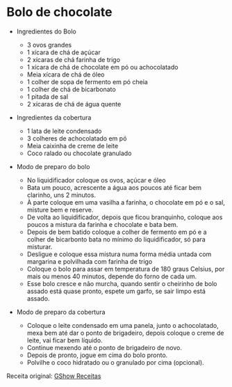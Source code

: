 # Bolo de chocolate

- Ingredientes do Bolo
    - 3 ovos grandes
    - 1 xícara de chá de açúcar
    - 2 xícaras de chá farinha de trigo
    - 1 xícara de chá de chocolate em pó ou achocolatado
    - Meia xícara de chá de óleo
    - 1 colher de sopa de fermento em pó cheia
    - 1 colher de chá de bicarbonato
    - 1 pitada de sal
    - 2 xícaras de chá de água quente

- Ingredientes da cobertura
    - 1 lata de leite condensado
    - 3 colheres de achocolatado em pó
    - Meia caixinha de creme de leite
    - Coco ralado ou chocolate granulado

- Modo de preparo do bolo
    - No liquidificador coloque os ovos, açúcar e óleo
    - Bata um pouco, acrescente a água aos poucos até ficar bem clarinho, uns 2 minutos.
    - À parte coloque em uma vasilha a farinha, o chocolate em pó e o sal, misture bem e reserve.
    - De volta ao liquidificador, depois que ficou branquinho, coloque aos poucos a mistura da farinha e chocolate e bata bem.
    - Depois de bem batido coloque a colher de fermento em pó e a colher de bicarbonto bata no mínimo do liquidificador, só para misturar.
    - Desligue e coloque essa mistura numa forma média untada com margarina e polvilhada com farinha de trigo
    - Coloque o bolo para assar em temperatura de 180 graus Celsius, por mais ou menos 40 minutos, depende do forno de cada um.
    - Esse bolo cresce e não murcha, quando sentir o cheirinho de bolo assado está quase pronto, espete um garfo, se sair limpo está assado.

- Modo de preparo da cobertura
    - Coloque o leite condensado em uma panela, junto o achocolatado, mexa bem até dar o ponto de brigadeiro, depois coloque o creme de leite, vai ficar bem líquido.
    - Continue mexendo até o ponto de brigadeiro de novo.
    - Depois de pronto, jogue em cima do bolo pronto.
    - Polvilhe o coco hidratado ou o granulado por cima (opcional).

Receita original: [GShow Receitas](https://gshow.globo.com/receitas-gshow/receitas/bolo-de-liquidificador-5244c95a4d38856f84000059.ghtml)
